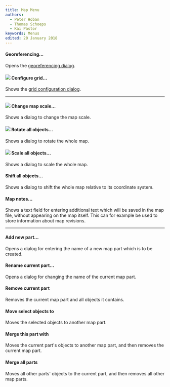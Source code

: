 ```yaml
---
title: Map Menu
authors:
  - Peter Hoban
  - Thomas Schoeps
  - Kai Pastor
keywords: Menus
edited: 20 January 2018
---
```


#### Georeferencing...

Opens the [georeferencing dialog](georeferencing.md).


#### ![ ](../mapper-images/grid.png) Configure grid...

Shows the [grid configuration dialog](grid.md).


---

#### ![ ](../mapper-images/tool-scale.png) Change map scale...

Shows a dialog to change the map scale.


#### ![ ](../mapper-images/tool-rotate.png) Rotate all objects...

Shows a dialog to rotate the whole map.


#### ![ ](../mapper-images/tool-scale.png) Scale all objects...

Shows a dialog to scale the whole map.


#### Shift all objects...

Shows a dialog to shift the whole map relative to its coordinate system.


#### Map notes...

Shows a text field for entering additional text which will be saved in the map file, without appearing on the map itself. This can for example be used to store information about map revisions.


---

#### Add new part...

Opens a dialog for entering the name of a new map part which is to be created.


#### Rename current part...

 Opens a dialog for changing the name of the current map part.


#### Remove current part

Removes the current map part and all objects it contains.


#### Move select objects to

Moves the selected objects to another map part.


#### Merge this part with

Moves the current part's objects to another map part, and then removes the current map part.


#### Merge all parts

Moves all other parts' objects to the current part, and then removes all other map parts.


